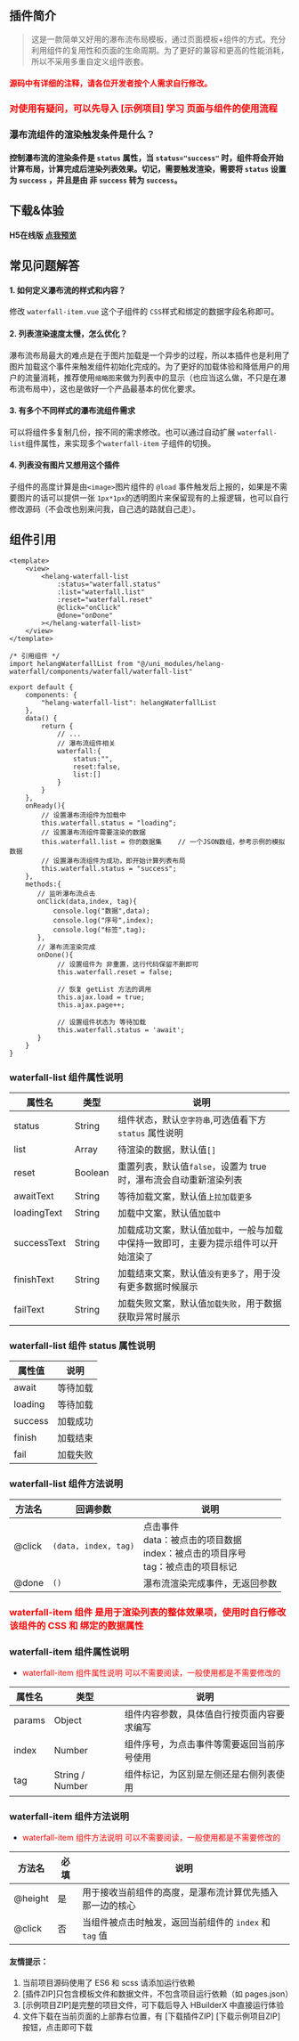 ## 插件简介

> 这是一款简单又好用的瀑布流布局模板，通过页面模板+组件的方式。充分利用组件的复用性和页面的生命周期。为了更好的兼容和更高的性能消耗，所以不采用多重自定义组件嵌套。

#### <font color="red">源码中有详细的注释，请各位开发者按个人需求自行修改。</font>

### <font color="red">对使用有疑问，可以先导入 [示例项目] 学习 页面与组件的使用流程</font>

### 瀑布流组件的渲染触发条件是什么？

#### 控制瀑布流的渲染条件是 `status` 属性，当 `status="success"` 时，组件将会开始计算布局，计算完成后渲染列表效果。切记，需要触发渲染，需要将 `status` 设置为 `success` ，并且是由 非 `success` 转为 `success`。


## 下载&体验

#### H5在线版 [点我预览](https://mydarling.gitee.io/uniapp-extend/#/uni_modules/helang-waterfall/pages/waterfall/waterfall)

## 常见问题解答

#### 1. 如何定义瀑布流的样式和内容？

修改 `waterfall-item.vue` 这个子组件的 `CSS`样式和绑定的数据字段名称即可。 

#### 2. 列表渲染速度太慢，怎么优化？

瀑布流布局最大的难点是在于图片加载是一个异步的过程，所以本插件也是利用了图片加载这个事件来触发组件初始化完成的。为了更好的加载体验和降低用户的用户的流量消耗，推荐使用`缩略图`来做为列表中的显示（也应当这么做，不只是在瀑布流布局中），这也是做好一个产品最基本的优化要求。

#### 3. 有多个不同样式的瀑布流组件需求

可以将组件多复制几份，按不同的需求修改。也可以通过自动扩展 `waterfall-list`组件属性，来实现多个`waterfall-item` 子组件的切换。

#### 4. 列表没有图片又想用这个插件

子组件的高度计算是由`<image>`图片组件的 `@load` 事件触发后上报的，如果是不需要图片的话可以提供一张 `1px*1px`的透明图片来保留现有的上报逻辑，也可以自行修改源码（不会改也别来问我，自己选的路就自己走）。

## 组件引用

```
<template>
	<view>
		<helang-waterfall-list
			:status="waterfall.status"
			:list="waterfall.list"
			:reset="waterfall.reset"
			@click="onClick"
			@done="onDone"
		></helang-waterfall-list>
	</view>
</template>

/* 引用组件 */
import helangWaterfallList from "@/uni_modules/helang-waterfall/components/waterfall/waterfall-list"

export default {
    components: {
        "helang-waterfall-list": helangWaterfallList
    },
    data() {
        return {
            // ...
            // 瀑布流组件相关
            waterfall:{
                status:"",
                reset:false,
                list:[]
            }
        }
    },
    onReady(){
        // 设置瀑布流组件为加载中
        this.waterfall.status = "loading";
        // 设置瀑布流组件需要渲染的数据
        this.waterfall.list = 你的数据集    // 一个JSON数组，参考示例的模拟数据
        // 设置瀑布流组件为成功，即开始计算列表布局
        this.waterfall.status = "success";
    },
    methods:{
       // 监听瀑布流点击
       onClick(data,index, tag){
           console.log("数据",data);
           console.log("序号",index);
           console.log("标签",tag);
       },
       // 瀑布流渲染完成
       onDone(){
            // 设置组件为 非重置，这行代码保留不删即可
		    this.waterfall.reset = false;

            // 恢复 getList 方法的调用
            this.ajax.load = true;
            this.ajax.page++;
            
            // 设置组件状态为 等待加载
            this.waterfall.status = 'await';
       }
    }
}
```

### waterfall-list 组件属性说明

属性名 | 类型 | 说明
--------|------|------
status | String | 组件状态，默认`空字符串`,可选值看下方 `status` 属性说明
list | Array | 待渲染的数据，默认值`[]`
reset | Boolean | 重置列表，默认值`false`，设置为 true 时，瀑布流会自动重新渲染列表
awaitText | String | 等待加载文案，默认值`上拉加载更多`
loadingText | String | 加载中文案，默认值`加载中`
successText | String | 加载成功文案，默认值`加载中`，一般与加载中保持一致即可，主要为提示组件可以开始渲染了
finishText | String | 加载结束文案，默认值`没有更多了`，用于没有更多数据时候展示
failText | String | 加载失败文案，默认值`加载失败`，用于数据获取异常时展示

### waterfall-list 组件 status 属性说明

属性值 | 说明
--------|------
await | 等待加载
loading | 等待加载
success | 加载成功
finish | 加载结束
fail | 加载失败

### waterfall-list 组件方法说明

方法名 | 回调参数 | 说明
--------|------|------
@click | `(data, index, tag)` | 点击事件 <br/> data：被点击的项目数据 <br/> index：被点击的项目序号 <br/> tag：被点击的项目标记
@done | `()` | 瀑布流渲染完成事件，无返回参数


### <font color="red">waterfall-item 组件 是用于渲染列表的整体效果项，使用时自行修改该组件的 CSS 和 绑定的数据属性</font>

### waterfall-item 组件属性说明

- <font color="red">waterfall-item 组件属性说明 可以不需要阅读，一般使用都是不需要修改的</font>

属性名 | 类型 | 说明
--------|------|------
params | Object | 组件内容参数，具体值自行按页面内容要求编写
index | Number | 组件序号，为点击事件等需要返回当前序号使用
tag | String / Number | 组件标记，为区别是左侧还是右侧列表使用


### waterfall-item 组件方法说明

- <font color="red">waterfall-item 组件方法说明 可以不需要阅读，一般使用都是不需要修改的</font>

方法名 | 必填 | 说明
--------|------|------
@height | 是 | 用于接收当前组件的高度，是瀑布流计算优先插入那一边的核心
@click | 否 | 当组件被点击时触发，返回当前组件的 `index` 和 `tag` 值


#### 友情提示：
1. 当前项目源码使用了 ES6 和 scss 请添加运行依赖
2. [插件ZIP]只包含模板文件和数据文件，不包含项目运行依赖（如 pages.json）
3. [示例项目ZIP]是完整的项目文件，可下载后导入 HBuilderX 中直接运行体验
4. 文件下载在当前页面的上部靠右位置，有 [下载插件ZIP] [下载示例项目ZIP] 按钮，点击即可下载
